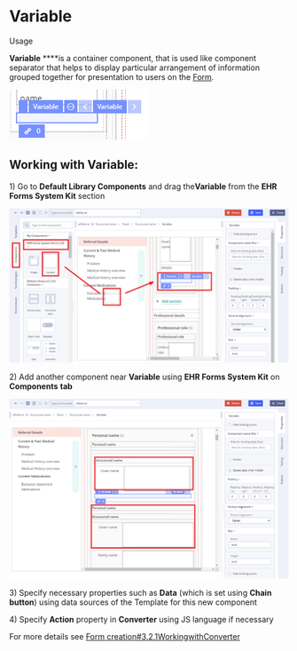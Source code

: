 # Variable

Usage

**Variable**  ****is a container component, that is used like component separator that helps to display particular arrangement of information grouped together for presentation to users on the [Form](https://wiki.solit-clouds.ru/pages/viewpage.action?pageId=34832642). 

![](../../.gitbook/assets/34842303.png)

## Working with Variable: <a id="Variable-WorkingwithVariable:"></a>

1\) Go to **Default Library Components** and drag the**Variable** from the **EHR Forms System Kit** section

![](../../.gitbook/assets/34842306.png)

2\) Add another component near **Variable** using **EHR Forms System Kit** on **Components** **tab**

![](../../.gitbook/assets/34842308.png)

3\) Specify necessary properties such as **Data** \(which is set using **Chain button**\) using data sources of the Template for this new component 

4\) Specify **Action** property in **Converter** using JS language if necessary

For more details see [Form creation\#3.2.1WorkingwithConverter](https://wiki.solit-clouds.ru/display/EHR/Form+creation#Formcreation-3.2.1WorkingwithConverter)

